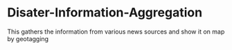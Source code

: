 # Disater-Information-Aggregation
This gathers the information from various news sources and show it on map by geotagging
